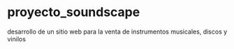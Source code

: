 # proyecto_soundscape
desarrollo de un sitio web para la venta de instrumentos musicales, discos y vinilos
